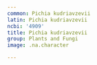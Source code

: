 ```yaml
---
common: Pichia kudriavzevii
latin: Pichia kudriavzevii
ncbi: '4909'
title: Pichia kudriavzevii
group: Plants and Fungi
image: .na.character

---
```

